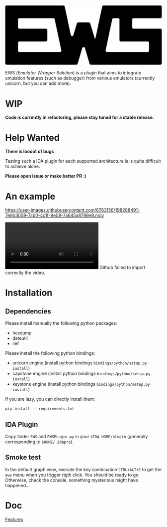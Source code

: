 ![c](EWS/doc/img/Logo_EWS.png) 

 
 
 
EWS (*Emulator Wrapper Solution*)  is a plugin that aims to integrate emulation features (such as debugger) 
from various emulators (currently unicorn, but you can add more). 

# WIP 

**Code is currently in refactoring, please stay tuned for a stable release**. 

# Help Wanted

**There is loooot of bugs**

Testing such a IDA plugin for each supported architecture is is
quite difficult to achieve alone. 

**Please open issue or make better PR :)**

# An example 

https://user-images.githubusercontent.com/6783156/198288491-7e9b3059-7ab0-4c1f-9e08-7a645a8799e8.mov

![Working Video](EWS/doc/img/EWS_basic_usage.mov) Github failed to import correctly the video. 

# Installation 

## Dependencies

Please install manually the following python packages: 

- hexdump   
- dateutil 
- lief

Please install the following python bindings: 

- unicorn engine (install python bindings `bindings/python/setup.py install`)
- capstone engine (install python bindings `bindings/python/setup.py install`)
- keystone engine (install python bindings `bindings/python/setup.py install`)

If you are lazy, you can directly install them: 

```sh 
pip install -r requirements.txt
```

## IDA Plugin

Copy folder `EWS` and `EWSPLugin.py` in your `$IDA_HOME/plugin` (generally corresponding to `$HOME/.idapro`).

## Smoke test

In the default graph view, execute the key combination `CTRL+ALT+E` to get the `ews` menu when you trigger
rigth click. 
You should be ready to go. 
Otherwise, check the console, something mysterious might have happened...


# Doc

[Features](EWS/doc/features.md)

